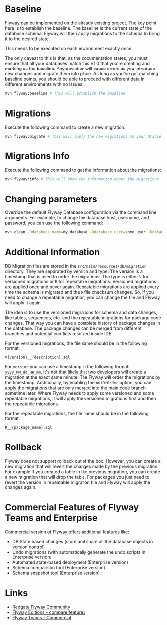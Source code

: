 # Baseline
Flyway can be implemented on the already existing project. The key point here is to establish
the baseline. The baseline is the current state of the database schema. Flyway will then apply 
migrations to the schema to bring it to the desired state.

This needs to be executed on each environment exactly once.

The only caveat to this is that, as the documentation states, you must ensure that 
all your databases match this V1.0 that you're creating and marking as the baseline. 
Any deviation will cause errors as you introduce new changes and migrate them into place. 
As long as you've got matching baseline points, you should be able to proceed with different data in different environments with no issues.

```bash
mvn flyway:baseline # This will establish the baseline
```

# Migrations
Execute the following command to create a new migration:

```bash
mvn flyway:migrate # This will apply the new migrations to your Oracle database
```

# Migrations Info
Execute the following command to get the information about the migrations:

```bash
mvn flyway:info # This will show the information about the migrations
```

# Changing parameters
Override the default Flyway Database configuration via the command line arguments. 
For example, to change the database host, username, and password, you can use the following command:

```bash
mvn clean -Ddatabase.name=my_database -Ddatabase.user=some_user -Ddatabase.password=my_secret_pass flyway:migrate
```

# Additional Information
DB Migration files are stored in the `src/main/resources/db/migration` directory. 
They are separated by version and type. The version is a timestamp that is used to order the migrations. 
The type is either `V` for versioned migrations or `R` for repeatable migrations. Versioned migrations are applied once and never again. 
Repeatable migrations are applied every time the schema is migrated and the `R` file checksum changes. 
So, if you need to change a repeatable migration, you can change the file and Flyway will apply it again.

The idea is to use the versioned migrations for schema and data changes, like tables, sequences, etc. and the repeatable migrations for package code changes.
That way you can have a complete history of package changes in the database. The package changes can be merged from different branches and potential conflicts resolved inside IDE.

For the versioned migrations, the file name should be in the following format:

```
V{version}__{description}.sql
```

For `version` you can use a timestamp in the following format: `yyyy_MM_dd_HH_mm`. It's not that likely that two developers will create a migration at the exact same minute.
The Flyway will order the migrations by the timestamp. Additionally, by enabling the `outOfOrder` option, you can apply the migrations that are only merged into the main code branch sometime later.
Where Flyway needs to apply some versioned and some repeatable migrations, it will apply the versioned migrations first and then the repeatable migrations.

For the repeatable migrations, the file name should be in the following format:

```
R__{package_name}.sql
``` 

# Rollback
Flyway does not support rollback out of the box. However, you can create a new migration that will revert the changes made by the previous migration.
For example if you created a table in the previous migration, you can create a new migration that will drop the table.
For packages you just need to revert the version in repeatable migration file and Flyway will apply the changes again.

# Commercial Features of Flyway Teams and Enterprise
Commercial version of Flyway offers additional features like:
* DB State based changes (store and share all the database objects in version control)
* Undo migrations (with automatically generate the undo scripts in Enterprise version)
* Automated state-based deployment (Enterprise version)
* Schema comparison tool (Enterprise version)
* Schema snapshot tool (Enterprise version)

# Links
* [Redgate Flyway Community](https://www.red-gate.com/products/flyway/community/)
* [Flyway Editions - compare features](https://www.red-gate.com/products/flyway/editions)
* [Flyway Teams - Commercial](https://www.red-gate.com/products/flyway/teams/)